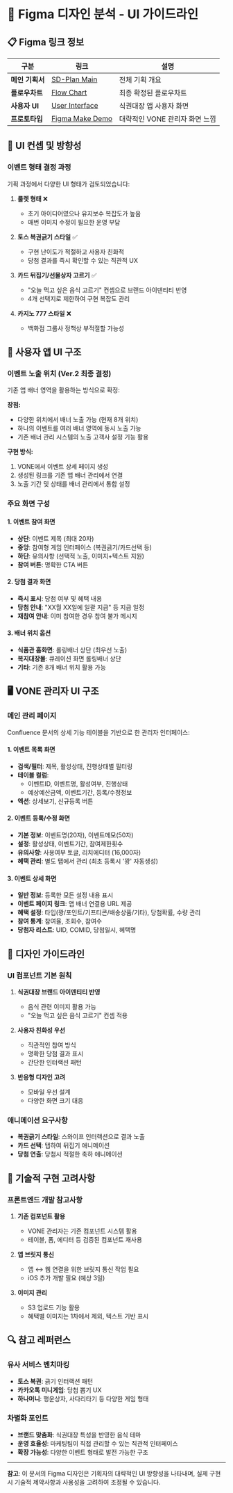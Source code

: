 # 🎨 Figma 디자인 분석 - UI 가이드라인

## 📋 Figma 링크 정보

| 구분 | 링크 | 설명 |
|------|------|------|
| **메인 기획서** | [SD-Plan Main](https://www.figma.com/design/fhOINZ9nMFfa6TdnK7Syky/SD-Plan?node-id=35398-44755) | 전체 기획 개요 |
| **플로우차트** | [Flow Chart](https://www.figma.com/design/fhOINZ9nMFfa6TdnK7Syky/SD-Plan?node-id=36002-21680) | 최종 확정된 플로우차트 |
| **사용자 UI** | [User Interface](https://www.figma.com/design/fhOINZ9nMFfa6TdnK7Syky/SD-Plan?node-id=35779-21591) | 식권대장 앱 사용자 화면 |
| **프로토타입** | [Figma Make Demo](https://stick-legend-12036179.figma.site/) | 대략적인 VONE 관리자 화면 느낌 |

## 🎯 UI 컨셉 및 방향성

### 이벤트 형태 결정 과정
기획 과정에서 다양한 UI 형태가 검토되었습니다:

1. **룰렛 형태** ❌
   - 초기 아이디어였으나 유지보수 복잡도가 높음
   - 매번 이미지 수정이 필요한 운영 부담

2. **토스 복권긁기 스타일** ✅
   - 구현 난이도가 적절하고 사용자 친화적
   - 당첨 결과를 즉시 확인할 수 있는 직관적 UX

3. **카드 뒤집기/선물상자 고르기** ✅
   - "오늘 먹고 싶은 음식 고르기" 컨셉으로 브랜드 아이덴티티 반영
   - 4개 선택지로 제한하여 구현 복잡도 관리

4. **카지노 777 스타일** ❌
   - 백화점 그룹사 정책상 부적절할 가능성

## 📱 사용자 앱 UI 구조

### 이벤트 노출 위치 (Ver.2 최종 결정)
기존 앱 배너 영역을 활용하는 방식으로 확정:

**장점:**
- 다양한 위치에서 배너 노출 가능 (현재 8개 위치)
- 하나의 이벤트를 여러 배너 영역에 동시 노출 가능
- 기존 배너 관리 시스템의 노출 고객사 설정 기능 활용

**구현 방식:**
1. VONE에서 이벤트 상세 페이지 생성
2. 생성된 링크를 기존 앱 배너 관리에서 연결
3. 노출 기간 및 상태를 배너 관리에서 통합 설정

### 주요 화면 구성

#### 1. 이벤트 참여 화면
- **상단**: 이벤트 제목 (최대 20자)
- **중앙**: 참여형 게임 인터페이스 (복권긁기/카드선택 등)
- **하단**: 유의사항 (선택적 노출, 이미지+텍스트 지원)
- **참여 버튼**: 명확한 CTA 버튼

#### 2. 당첨 결과 화면
- **즉시 표시**: 당첨 여부 및 혜택 내용
- **당첨 안내**: "XX월 XX일에 일괄 지급" 등 지급 일정
- **재참여 안내**: 이미 참여한 경우 참여 불가 메시지

#### 3. 배너 위치 옵션
- **식품관 홈화면**: 롤링배너 상단 (최우선 노출)
- **복지대장몰**: 큐레이션 화면 롤링배너 상단
- **기타**: 기존 8개 배너 위치 활용 가능

## 🖥️ VONE 관리자 UI 구조

### 메인 관리 페이지
Confluence 문서의 상세 기능 테이블을 기반으로 한 관리자 인터페이스:

#### 1. 이벤트 목록 화면
- **검색/필터**: 제목, 활성상태, 진행상태별 필터링
- **테이블 컬럼**: 
  - 이벤트ID, 이벤트명, 활성여부, 진행상태
  - 예상예산금액, 이벤트기간, 등록/수정정보
- **액션**: 상세보기, 신규등록 버튼

#### 2. 이벤트 등록/수정 화면
- **기본 정보**: 이벤트명(20자), 이벤트메모(50자)
- **설정**: 활성상태, 이벤트기간, 참여제한횟수
- **유의사항**: 사용여부 토글, 리치에디터 (16,000자)
- **혜택 관리**: 별도 탭에서 관리 (최초 등록시 '꽝' 자동생성)

#### 3. 이벤트 상세 화면
- **일반 정보**: 등록한 모든 설정 내용 표시
- **이벤트 페이지 링크**: 앱 배너 연결용 URL 제공
- **혜택 설정**: 타입(꽝/포인트/기프티콘/배송상품/기타), 당첨확률, 수량 관리
- **참여 통계**: 참여율, 조회수, 참여수
- **당첨자 리스트**: UID, COMID, 당첨일시, 혜택명

## 🎨 디자인 가이드라인

### UI 컴포넌트 기본 원칙
1. **식권대장 브랜드 아이덴티티 반영**
   - 음식 관련 이미지 활용 가능
   - "오늘 먹고 싶은 음식 고르기" 컨셉 적용

2. **사용자 친화성 우선**
   - 직관적인 참여 방식
   - 명확한 당첨 결과 표시
   - 간단한 인터랙션 패턴

3. **반응형 디자인 고려**
   - 모바일 우선 설계
   - 다양한 화면 크기 대응

### 애니메이션 요구사항
- **복권긁기 스타일**: 스와이프 인터랙션으로 결과 노출
- **카드 선택**: 탭하여 뒤집기 애니메이션
- **당첨 연출**: 당첨시 적절한 축하 애니메이션

## 📐 기술적 구현 고려사항

### 프론트엔드 개발 참고사항
1. **기존 컴포넌트 활용**
   - VONE 관리자는 기존 컴포넌트 시스템 활용
   - 테이블, 폼, 에디터 등 검증된 컴포넌트 재사용

2. **앱 브릿지 통신**
   - 앱 ↔ 웹 연결을 위한 브릿지 통신 작업 필요
   - iOS 추가 개발 필요 (예상 3일)

3. **이미지 관리**
   - S3 업로드 기능 활용
   - 혜택별 이미지는 1차에서 제외, 텍스트 기반 표시

## 🔍 참고 레퍼런스

### 유사 서비스 벤치마킹
- **토스 복권**: 긁기 인터랙션 패턴
- **카카오톡 미니게임**: 당첨 뽑기 UX
- **하나머니**: 행운상자, 사다리타기 등 다양한 게임 형태

### 차별화 포인트
- **브랜드 맞춤화**: 식권대장 특성을 반영한 음식 테마
- **운영 효율성**: 마케팅팀이 직접 관리할 수 있는 직관적 인터페이스
- **확장 가능성**: 다양한 이벤트 형태로 발전 가능한 구조

---

**참고**: 이 문서의 Figma 디자인은 기획자의 대략적인 UI 방향성을 나타내며, 실제 구현시 기술적 제약사항과 사용성을 고려하여 조정될 수 있습니다.